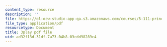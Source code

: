 ```yaml
---
content_type: resource
description: ''
file: https://ol-ocw-studio-app-qa.s3.amazonaws.com/courses/5-111-principles-of-chemical-science-fall-2008/ad32f13d31df7a7304b803cdd98289c4_wnOOQnW5Un4.pdf
file_type: application/pdf
resourcetype: Document
title: 3play pdf file
uid: ad32f13d-31df-7a73-04b8-03cdd98289c4
---
```

